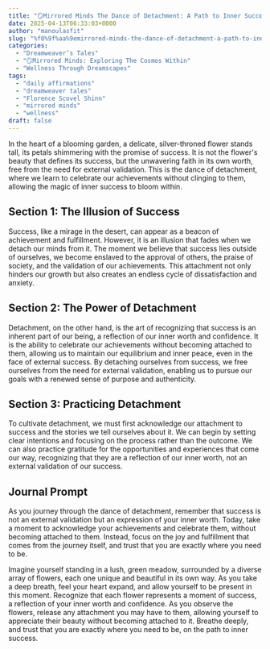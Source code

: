 ```yaml
---
title: "🪞Mirrored Minds The Dance of Detachment: A Path to Inner Success"
date: 2025-04-13T06:33:03+0000
author: "manoulasfit"
slug: "%f0%9f%aa%9emirrored-minds-the-dance-of-detachment-a-path-to-inner-success"
categories:
  - "Dreamweaver’s Tales"
  - "🪞Mirrored Minds: Exploring The Cosmos Within"
  - "Wellness Through Dreamscapes"
tags:
  - "daily affirmations"
  - "dreamweaver tales"
  - "Florence Scovel Shinn"
  - "mirrored minds"
  - "wellness"
draft: false
---
```

In the heart of a blooming garden, a delicate, silver-throned flower stands tall, its petals shimmering with the promise of success. It is not the flower's beauty that defines its success, but the unwavering faith in its own worth, free from the need for external validation. This is the dance of detachment, where we learn to celebrate our achievements without clinging to them, allowing the magic of inner success to bloom within.

## **Section 1: The Illusion of Success**

Success, like a mirage in the desert, can appear as a beacon of achievement and fulfillment. However, it is an illusion that fades when we detach our minds from it. The moment we believe that success lies outside of ourselves, we become enslaved to the approval of others, the praise of society, and the validation of our achievements. This attachment not only hinders our growth but also creates an endless cycle of dissatisfaction and anxiety.

## **Section 2: The Power of Detachment**

Detachment, on the other hand, is the art of recognizing that success is an inherent part of our being, a reflection of our inner worth and confidence. It is the ability to celebrate our achievements without becoming attached to them, allowing us to maintain our equilibrium and inner peace, even in the face of external success. By detaching ourselves from success, we free ourselves from the need for external validation, enabling us to pursue our goals with a renewed sense of purpose and authenticity.

## **Section 3: Practicing Detachment**

To cultivate detachment, we must first acknowledge our attachment to success and the stories we tell ourselves about it. We can begin by setting clear intentions and focusing on the process rather than the outcome. We can also practice gratitude for the opportunities and experiences that come our way, recognizing that they are a reflection of our inner worth, not an external validation of our success.

## **Journal Prompt**

As you journey through the dance of detachment, remember that success is not an external validation but an expression of your inner worth. Today, take a moment to acknowledge your achievements and celebrate them, without becoming attached to them. Instead, focus on the joy and fulfillment that comes from the journey itself, and trust that you are exactly where you need to be.

Imagine yourself standing in a lush, green meadow, surrounded by a diverse array of flowers, each one unique and beautiful in its own way. As you take a deep breath, feel your heart expand, and allow yourself to be present in this moment. Recognize that each flower represents a moment of success, a reflection of your inner worth and confidence. As you observe the flowers, release any attachment you may have to them, allowing yourself to appreciate their beauty without becoming attached to it. Breathe deeply, and trust that you are exactly where you need to be, on the path to inner success.